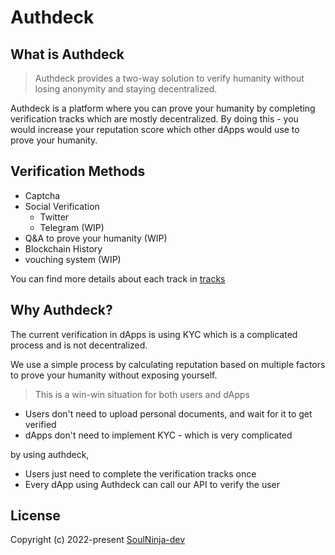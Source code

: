 # Authdeck

## What is Authdeck <!-- {docsify-ignore} -->

<!-- # chi -->
> Authdeck provides a two-way solution to verify humanity without losing anonymity and staying decentralized.

Authdeck is a platform where you can prove your humanity by completing verification tracks which are mostly decentralized.
By doing this - you would increase your reputation score which other dApps would use to prove your humanity.

## Verification Methods <!-- {docsify-ignore} -->
- Captcha
- Social Verification
    - Twitter
    - Telegram (WIP)
- Q&A to prove your humanity (WIP)
- Blockchain History
- vouching system (WIP)

You can find more details about each track in <u>[tracks](pages/tracks)</u>

## Why Authdeck? <!-- {docsify-ignore} -->
The current verification in dApps is using KYC which is a complicated process and is not decentralized.

We use a simple process by calculating reputation based on multiple factors to prove your humanity without exposing yourself.

> This is a win-win situation for both users and dApps

- Users don't need to upload personal documents, and wait for it to get verified
- dApps don't need to implement KYC - which is very complicated

by using authdeck, <br>

- Users just need to complete the verification tracks once
- Every dApp using Authdeck can call our API to verify the user

## License <!-- {docsify-ignore} -->

Copyright (c) 2022-present [SoulNinja-dev](https://github.com/SoulNinja-dev)